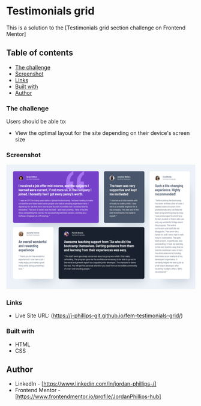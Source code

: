 # Testimonials grid

This is a solution to the [Testimonials grid section challenge on Frontend Mentor]
## Table of contents

- [The challenge](#the-challenge)
- [Screenshot](#screenshot)
- [Links](#links)
- [Built with](#built-with)
- [Author](#author)

### The challenge

Users should be able to:

- View the optimal layout for the site depending on their device's screen size

### Screenshot

![](./images/screenshot.png)

### Links

- Live Site URL: (https://j-phillips-git.github.io/fem-testimonials-grid/)

### Built with

- HTML
- CSS

## Author

- LinkedIn - [https://www.linkedin.com/in/jordan-phillips-/]
- Frontend Mentor - [https://www.frontendmentor.io/profile/JordanPhillips-hub]

